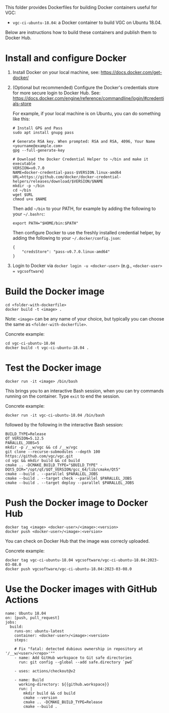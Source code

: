 This folder provides Dockerfiles for building Docker containers useful for VGC:

- `vgc-ci-ubuntu-18.04`: a Docker container to build VGC on Ubuntu 18.04.

Below are instructions how to build these containers and publish them to Docker Hub.

# Install and configure Docker

1. Install Docker on your local machine, see: https://docs.docker.com/get-docker/

2. (Optional but recommended) Configure the Docker's credentials store for
   more secure login to Docker Hub. See: https://docs.docker.com/engine/reference/commandline/login/#credentials-store

   For example, if your local machine is on Ubuntu, you can do something like this:

   ```
   # Install GPG and Pass
   sudo apt install gnupg pass

   # Generate RSA key. When prompted: RSA and RSA, 4096, Your Name <yourname@example.com>
   gpg --full-generate-key

   # Download the Docker Credential Helper to ~/bin and make it executable
   VERSION=v0.7.0
   NAME=docker-credential-pass-$VERSION.linux-amd64
   URL=https://github.com/docker/docker-credential-helpers/releases/download/$VERSION/$NAME
   mkdir -p ~/bin
   cd ~/bin
   wget $URL
   chmod u+x $NAME
   ```

   Then add `~/bin` to your PATH, for example by adding the following to your `~/.bashrc`:

   ```
   export PATH="$HOME/bin:$PATH"
   ```

   Then configure Docker to use the freshly installed credential helper,
   by adding the following to your `~/.docker/config.json`:

   ```
   {
       "credsStore": "pass-v0.7.0.linux-amd64"
   }
   ```

3. Login to Docker via `docker login -u <docker-user>` (e.g., `<docker-user> = vgcsoftware`)

# Build the Docker image

```
cd <folder-with-dockerfile>
docker build -t <image> .
```

Note: `<image>` can be any name of your choice, but typically you can choose
the same as `<folder-with-dockerfile>`.

Concrete example:

```
cd vgc-ci-ubuntu-18.04
docker build -t vgc-ci-ubuntu-18.04 .
```

# Test the Docker image

```
docker run -it <image> /bin/bash
```

This brings you to an interactive Bash session, when you can try commands
 running on the container. Type `exit` to end the session.

Concrete example:

```
docker run -it vgc-ci-ubuntu-18.04 /bin/bash
```

followed by the following in the interactive Bash session:

```
BUILD_TYPE=Release
QT_VERSION=5.12.5
PARALLEL_JOBS=5
mkdir -p /__w/vgc && cd /__w/vgc
git clone --recurse-submodules --depth 100 https://github.com/vgc/vgc.git
cd vgc && mkdir build && cd build
cmake .. -DCMAKE_BUILD_TYPE="$BUILD_TYPE" -DQt5_DIR="/opt/qt/$QT_VERSION/gcc_64/lib/cmake/Qt5"
cmake --build . --parallel $PARALLEL_JOBS
cmake --build . --target check --parallel $PARALLEL_JOBS
cmake --build . --target deploy --parallel $PARALLEL_JOBS
```

# Push the Docker image to Docker Hub

```
docker tag <image> <docker-user>/<image>:<version>
docker push <docker-user>/<image>:<version>
```

You can check on Docker Hub that the image was correcly uploaded.

Concrete example:

```
docker tag vgc-ci-ubuntu-18.04 vgcsoftware/vgc-ci-ubuntu-18.04:2023-03-08.0
docker push vgcsoftware/vgc-ci-ubuntu-18.04:2023-03-08.0
```

# Use the Docker images with GitHub Actions

```
name: Ubuntu 18.04
on: [push, pull_request]
jobs:
  build:
    runs-on: ubuntu-latest
    container: <docker-user>/<image>:<version>
    steps:

    # Fix "fatal: detected dubious ownership in repository at '/__w/<user>/<repo>'""
    - name: Add GitHub workspace to Git safe directories
      run: git config --global --add safe.directory `pwd`

    - uses: actions/checkout@v2

    - name: Build
      working-directory: ${{github.workspace}}
      run: |
        mkdir build && cd build
        cmake --version
        cmake .. -DCMAKE_BUILD_TYPE=Release
        cmake --build .
```
